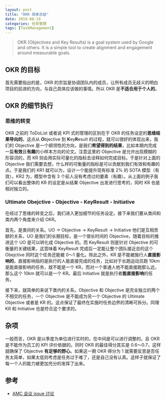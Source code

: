 ```yaml
---
layout: post
title: "OKR 简单总结"
date: 2019-08-19
categories: 任务管理
tags: [TaskManagement]
---
```



> OKR (Objectives and Key Results) is a goal system used by Google and others. It is a simple tool to create alignment and engagement around measurable goals.

## OKR 的目标
首先需要指出的是，OKR 的宗旨是协调团队内的成员，让所有成员无歧义的明白项目的前进的方向，与自己具体应该做的事情。所以 OKR 是**不适合用于个人的**。

## OKR 的细节执行
### 思维的转变
OKR 之前的 ToDoList 或者说 KPI 式的管理的区别在于 OKR 的任务设定的**思维结果导向的**。这点从 **O**bjective 到 **K**ey**R**esult 的过程，就可以很好的体现出来，我们的 Objective 是一个纲领性的方向，是我们**希望得到的结果**，比如本期内完成一篇**有效**且**有趣**的小样本方向的论文。注意这里的 Objective 是允许出现模糊的形容词的，而 KR 则会用实际可量化的指标去诠释如何完成目标。于是针对上面的 Objective 我们需要去想，什么样的可衡量的指标是可以贡献到我们有效和有趣的点。于是我们的 KR1 就可以为，设计一个能提升现有标准 2% 的 SOTA 模型（有效）。KR2 为，模型中含有 3 个前人没有考虑过的要素（有趣）。从上面的例子我们可以看出整体的 KR 的设定是从结果 Objective 出发进行思考的，同时 KR 也是相对独立的。

### Ultimate Obejctive - Objective - KeyResult - Initiative
在经过了思维的转变之后，我们进入更加细节的任务设定。接下来我们要从类间和类内两个角度来介绍 OKR。

首先，是类间的关系。UO -\> Objective -\> KeyResult -\> Initiative 他们是互相贡献的关系，UO 是我们的长期目标，是一个很长时间的 Objective，随着目标的推进这个 UO 是可以转化成 Objective 的。而 KeyResult 则是针对 Objective 的可衡量的关键结果，这意味着 KeyResult 完成后一定能让整个团队接近总的这个 Obejctive 同时这个任务还能被 0～1 量化。除此之外，KR 是不能被施行人**直接影响的**，直接影响指的是执行的人能直接完成的任务，比如对于长跑运动员跑 10km 是能直接影响的任务，就不能是一个 KR，而对一个普通人他不能直接跑那么远，那么这个 10km 就可以是一个 KR。最后 Initiative 就是执行者**能直接影响**的任务。

接下来，就简单的来说下类内的关系。Objective 和 Objective 是完全独立的两个不相交的任务，一个 Objective 是不能成为另一个 Objective 的 Ultimate Objective 或者是 KR 的。这点保证了最终在实施时任务边界的清晰可拆分。同理 KR 和 Initiative 也是符合这个要求的。

## 杂项
一般而言，OKR 是以季度为单位进行实时的，在中间是可以进行调整的。且 OKR 是不能作为员工的 KPI 评价依据的。同时 OKR 的最佳得分其实是 0.6～0.7，这样就确保了 Objective **有足够的野心**。如果这一期 OKR 得分为 1 就需要反思是否任务太简单，如果太低则考虑是任务过于难了，还是自己没有认真。这样子就保证了每一个人的能力被更加充分的发挥了出来。


## 参考
- [AMC 会议 issue 讨论](https://github.com/BUPT/magic-mirror/issues/17)
